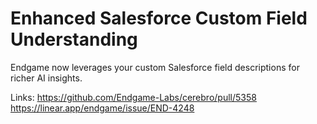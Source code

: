 # Enhanced Salesforce Custom Field Understanding

Endgame now leverages your custom Salesforce field descriptions for richer AI insights.

Links:
https://github.com/Endgame-Labs/cerebro/pull/5358
https://linear.app/endgame/issue/END-4248
